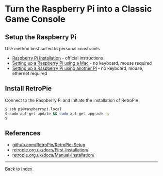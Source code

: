 # Turn the Raspberry Pi into a Classic Game Console

## Setup the Raspberry Pi
Use method best suited to personal constraints
* [Raspberry Pi Installation](https://www.raspberrypi.org/documentation/installation/) - official instructions
* [Setting up a Raspberry Pi using a Mac](./raspberry_pi_setup.md) - no keyboard, mouse required
* [Setting up a Raspberry Pi using another Pi](./raspberry_pi_setup2.md) - no keyboard, mouse, ethernet required

## Install RetroPie
Connect to the Raspberry Pi and initiate the installation of RetroPie
```bash
$ ssh pi@raspberrypi.local
$ sudo apt-get update && sudo apt-get upgrade -y
$ 
```

## References
* [github.com/RetroPie/RetroPie-Setup](https://github.com/RetroPie/RetroPie-Setup)
* [retropie.org.uk/docs/First-Installation/](https://retropie.org.uk/docs/First-Installation/)
* [retropie.org.uk/docs/Manual-Installation/](https://retropie.org.uk/docs/Manual-Installation/)

<hr>

Back to [Index](./index.md)
